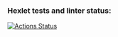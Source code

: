 ### Hexlet tests and linter status:
[![Actions Status](https://github.com/unt1tledd/python-project-83/workflows/hexlet-check/badge.svg)](https://github.com/unt1tledd/python-project-83/actions)